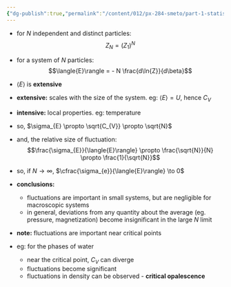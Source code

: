 ```yaml
---
{"dg-publish":true,"permalink":"/content/012/px-284-smeto/part-1-statistical-mechanics/g-fluctuations/px-284-g2-large-systems/","noteIcon":"1","created":"2025-08-27T13:14:32.678+01:00","updated":"2025-01-09T15:08:06.000+00:00"}
---
```


- for $N$ independent and distinct particles:
$$Z_{N} = (Z_{1})^{N} $$
- for a system of $N$ particles:
$$\langle{E}\rangle = - N \frac{d\ln{Z}}{d\beta}$$
- $\langle{E}\rangle$ is **extensive**

- **extensive:** scales with the size of the system. eg: $\langle{E}\rangle=U$, hence $C_{V}$
- **intensive:** local properties. eg: temperature

- so, $\sigma_{E} \propto \sqrt{C_{V}} \propto \sqrt{N}$
- and, the relative size of fluctuation: 
$$\frac{\sigma_{E}}{\langle{E}\rangle} \propto \frac{\sqrt{N}}{N} \propto \frac{1}{\sqrt{N}}$$
- so, if $N\to\infty$, $\cfrac{\sigma_{e}}{\langle{E}\rangle} \to 0$

- **conclusions:** 
	- fluctuations are important in small systems, but are negligible for macroscopic systems
	- in general, deviations from any quantity about the average (eg. pressure, magnetization) become insignificant in the large $N$ limit
- **note:** fluctuations are important near critical points

- eg: for the phases of  water
	- near the critical point, $C_V$ can diverge
	- fluctuations become significant
	- fluctuations in density can be observed - **critical opalescence**
